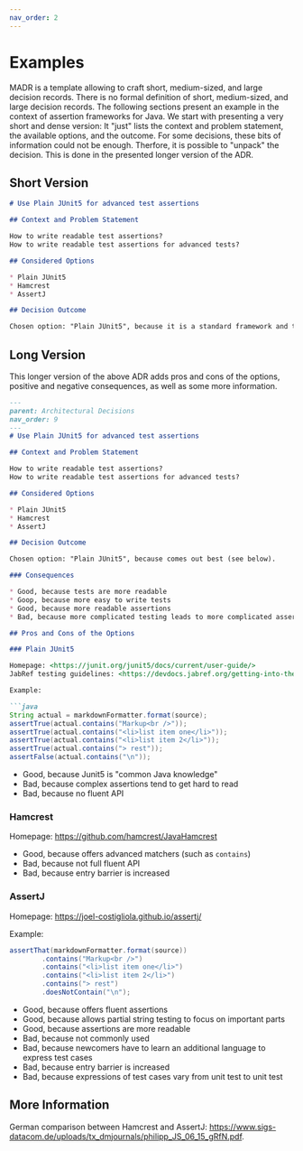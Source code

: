 ```yaml
---
nav_order: 2
---
```

# Examples

MADR is a template allowing to craft short, medium-sized, and large decision records.
There is no formal definition of short, medium-sized, and large decision records.
The following sections present an example in the context of assertion frameworks for Java.
We start with presenting a very short and dense version:
It "just" lists the context and problem statement, the available options, and the outcome.
For some decisions, these bits of information could not be enough.
Therfore, it is possible to "unpack" the decision.
This is done in the presented longer version of the ADR.

## Short Version

```markdown
# Use Plain JUnit5 for advanced test assertions

## Context and Problem Statement

How to write readable test assertions?
How to write readable test assertions for advanced tests?

## Considered Options

* Plain JUnit5
* Hamcrest
* AssertJ

## Decision Outcome

Chosen option: "Plain JUnit5", because it is a standard framework and the features of the other frameworks do not outweigh the drawbrack of adding a new dependency.
```

## Long Version

This longer version of the above ADR adds pros and cons of the options, positive and negative consequences, as well as some more information.

```markdown
---
parent: Architectural Decisions
nav_order: 9
---
# Use Plain JUnit5 for advanced test assertions

## Context and Problem Statement

How to write readable test assertions?
How to write readable test assertions for advanced tests?

## Considered Options

* Plain JUnit5
* Hamcrest
* AssertJ

## Decision Outcome

Chosen option: "Plain JUnit5", because comes out best (see below).

### Consequences

* Good, because tests are more readable
* Goop, because more easy to write tests
* Good, because more readable assertions
* Bad, because more complicated testing leads to more complicated assertions

## Pros and Cons of the Options

### Plain JUnit5

Homepage: <https://junit.org/junit5/docs/current/user-guide/>
JabRef testing guidelines: <https://devdocs.jabref.org/getting-into-the-code/code-howtos#test-cases>

Example:

```java
String actual = markdownFormatter.format(source);
assertTrue(actual.contains("Markup<br />"));
assertTrue(actual.contains("<li>list item one</li>"));
assertTrue(actual.contains("<li>list item 2</li>"));
assertTrue(actual.contains("> rest"));
assertFalse(actual.contains("\n"));
```

* Good, because Junit5 is "common Java knowledge"
* Bad, because complex assertions tend to get hard to read
* Bad, because no fluent API

### Hamcrest

Homepage: <https://github.com/hamcrest/JavaHamcrest>

* Good, because offers advanced matchers (such as `contains`)
* Bad, because not full fluent API
* Bad, because entry barrier is increased

### AssertJ

Homepage: <https://joel-costigliola.github.io/assertj/>

Example:

```java
assertThat(markdownFormatter.format(source))
        .contains("Markup<br />")
        .contains("<li>list item one</li>")
        .contains("<li>list item 2</li>")
        .contains("> rest")
        .doesNotContain("\n");
```

* Good, because offers fluent assertions
* Good, because allows partial string testing to focus on important parts
* Good, because assertions are more readable
* Bad, because not commonly used
* Bad, because newcomers have to learn an additional language to express test cases
* Bad, because entry barrier is increased
* Bad, because expressions of test cases vary from unit test to unit test

## More Information

German comparison between Hamcrest and AssertJ: <https://www.sigs-datacom.de/uploads/tx_dmjournals/philipp_JS_06_15_gRfN.pdf>.
